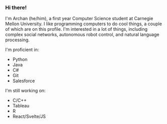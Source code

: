 ### Hi there!

I'm Archan (he/him), a first year Computer Science student at Carnegie Mellon University. I like programming computers to do cool things, a couple of which are on this profile. I'm interested in a lot of things, including complex social networks, autonomous robot control, and natural language processing.

I'm proficient in:
- Python
- Java
- C#
- Git
- Salesforce


I'm still working on:
- C/C++
- Tableau
- R
- React/Svelte/JS

<!--
**Blahfacepants/Blahfacepants** is a ✨ _special_ ✨ repository because its `README.md` (this file) appears on your GitHub profile.

Here are some ideas to get you started:

- 🔭 I’m currently working on ...
- 🌱 I’m currently learning ...
- 👯 I’m looking to collaborate on ...
- 🤔 I’m looking for help with ...
- 💬 Ask me about ...
- 📫 How to reach me: ...
- 😄 Pronouns: ...
- ⚡ Fun fact: ...
-->
